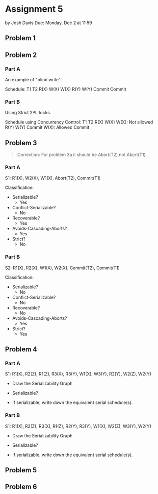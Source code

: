Assignment 5
============

by Josh Davis
Due: Monday, Dec 2 at 11:59

## Problem 1

## Problem 2

### Part A

An example of "blind write".

Schedule:
    T1          T2
    R(X)
    W(X)
                W(X)
    R(Y)
    W(Y)
    Commit
                Commit

### Part B

Using Strict 2PL locks.

Schedule using Concurrency Control:
    T1          T2
    R(X)
    W(X)
                W(X): Not allowed
    R(Y)
    W(Y)
    Commit
                W(X): Allowed
                Commit

## Problem 3

> Correction: For problem 3a it should be Abort(T2) not Abort(T1).

### Part A

S1: R1(X), W2(X), W1(X), Abort(T2), Commit(T1)

Classification:

- Serializable?
    - Yes
- Conflict-Serializable?
    - No
- Recoverable?
    - Yes
- Avoids-Cascading-Aborts?
    - Yes
- Strict?
    - No

### Part B

S2: R1(X), R2(X), W1(X), W2(X), Commit(T2), Commit(T1)

Classification:

- Serializable?
    - No
- Conflict-Serializable?
    - No
- Recoverable?
    - No
- Avoids-Cascading-Aborts?
    - Yes
- Strict?
    - Yes

## Problem 4

### Part A

S1: R1(X), R2(Z), R1(Z), R3(X), R3(Y), W1(X), W3(Y), R2(Y), W2(Z), W2(Y)

- Draw the Serializability Graph

- Serializable?

- If serializable, write down the equivalent serial schedule(s).

### Part B

S1: R1(X), R2(Z), R3(X), R1(Z), R2(Y), R3(Y), W1(X), W2(Z), W3(Y), W2(Y)

- Draw the Serializability Graph

- Serializable?

- If serializable, write down the equivalent serial schedule(s).

## Problem 5

## Problem 6
